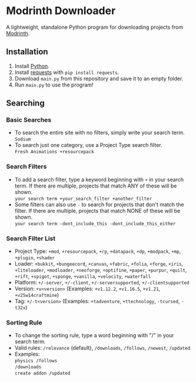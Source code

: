 # Modrinth Downloader
A lightweight, standalone Python program for downloading projects from [Modrinth](https://modrinth.com/).

## Installation
1. Install [Python](https://www.python.org/).
2. Install [requests](https://pypi.org/project/requests/) with `pip install requests`.
3. Download `main.py` from this repository and save it to an empty folder.
4. Run `main.py` to use the program!

## Searching
### Basic Searches
* To search the entire site with no filters, simply write your search term.\
  `Sodium`
* To search just one category, use a Project Type search filter.\
  `Fresh Animations +resourcepack`

### Search Filters
* To add a search filter, type a keyword beginning with `+` in your search term. If there are multiple, projects that match ANY of these will be shown.\
  `your search term +your_search_filter +another_filter`
* Some filters can also use `-` to search for projects that don't match the filter. If there are multiple, projects that match NONE of these will be shown.\
  `your search term -dont_include_this -dont_include_this_either`

### Search Filter List
* Project Type: `+mod`, `+resourcepack`, `+rp`, `+datapack`, `+dp`, `+modpack`, `+mp`, `+plugin`, `+shader`
* Loader: `+bukkit`, `+bungeecord`, `+canvas`, `+fabric`, `+folia`, `+forge`, `+iris`, `+liteloader`, `+modloader`, `+neoforge`, `+optifine`, `+paper`, `+purpur`, `+quilt`, `+rift`, `+spigot`, `+sponge`, `+vanilla`, `+velocity`, `+waterfall`
* Platform: `+/-server`, `+/-client`, `+/-serversupported`, `+/-clientsupported`
* Version: `+v<version>` (Examples: `+v1.12.2`, `+v1.16.5`, `+v1.21`, `+v25w14craftmine`)
* Tag: `+/-t<version>` (Examples: `+tadventure`, `+ttechnology`, `-tcursed`, `-t32x`)

### Sorting Rule
* To change the sorting rule, type a word beginning with "/" in your search term.
* Valid rules: `/relevance` (default), `/downloads`, `/follows`, `/newest`, `/updated`
* Examples:\
  `physics /follows`\
  `/downloads`\
  `create addon /updated`
